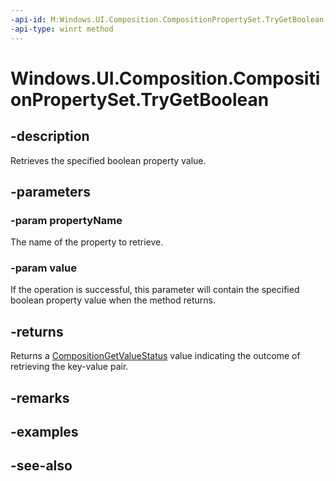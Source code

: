 ```yaml
---
-api-id: M:Windows.UI.Composition.CompositionPropertySet.TryGetBoolean(System.String,System.Boolean@)
-api-type: winrt method
---
```


<!-- Method syntax
public Windows.UI.Composition.CompositionGetValueStatus TryGetBoolean(System.String propertyName, System.Boolean value)
-->

# Windows.UI.Composition.CompositionPropertySet.TryGetBoolean

## -description
Retrieves the specified boolean property value.



## -parameters
### -param propertyName
The name of the property to retrieve.

### -param value
If the operation is successful, this parameter will contain the specified boolean property value when the method returns.

## -returns
Returns a [CompositionGetValueStatus](compositiongetvaluestatus.md) value indicating the outcome of retrieving the key-value pair.

## -remarks

## -examples

## -see-also
